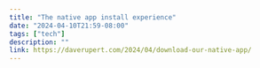 ```yaml
---
title: "The native app install experience"
date: "2024-04-10T21:59-08:00"
tags: ["tech"]
description: ""
link: https://daverupert.com/2024/04/download-our-native-app/
---
```

